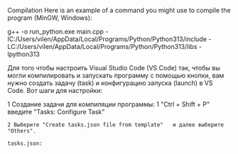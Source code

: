 Compilation
Here is an example of a command you might use to compile the program (MinGW, Windows):

g++ -o run_python.exe main.cpp -IC:/Users/vilen/AppData/Local/Programs/Python/Python313/include -LC:/Users/vilen/AppData/Local/Programs/Python/Python313/libs -lpython313



Для того чтобы настроить Visual Studio Code (VS Code) так, чтобы вы могли компилировать и запускать программу с помощью кнопки, вам нужно создать задачу (task) и конфигурацию запуска (launch) в VS Code. Вот шаги для настройки:

1 Создание задачи для компиляции программы:
    1 "Ctrl + Shift + P"   введите "Tasks: Configure Task"

    2 Выберите "Create tasks.json file from template"   и далее выберите "Others". 
    
    tasks.json: